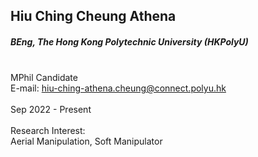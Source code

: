 ## Hiu Ching Cheung Athena
##### BEng, The Hong Kong Polytechnic University (HKPolyU)

<div align="justify">
<br/>MPhil Candidate 
<br/>E-mail: <a href="mailto:hiu-ching-athena.cheung@connect.polyu.hk">hiu-ching-athena.cheung@connect.polyu.hk</a>
<br/><br/>
Sep 2022 - Present
<br/><br/>
Research Interest: <br/>
Aerial Manipulation, Soft Manipulator
</div>
